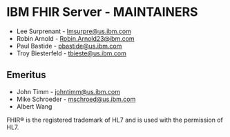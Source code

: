 # IBM FHIR Server - MAINTAINERS

- Lee Surprenant - lmsurpre@us.ibm.com  
- Robin Arnold - Robin.Arnold23@ibm.com  
- Paul Bastide - pbastide@us.ibm.com
- Troy Biesterfeld - tbieste@us.ibm.com

## Emeritus
- John Timm - johntimm@us.ibm.com  
- Mike Schroeder - mschroed@us.ibm.com
- Albert Wang

FHIR® is the registered trademark of HL7 and is used with the permission of HL7.
